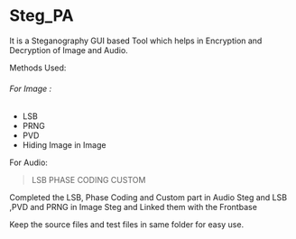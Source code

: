# Steg_PA

It is a Steganography GUI based Tool which helps in Encryption and Decryption of Image and Audio.

Methods Used:
###### For Image :
- LSB
- PRNG
- PVD
- Hiding Image in Image

For Audio:
>LSB
PHASE CODING
CUSTOM 

Completed the LSB, Phase Coding and Custom part in Audio Steg and LSB ,PVD and PRNG in Image Steg and Linked them with the Frontbase

Keep the source files and test files in same folder for easy use.
